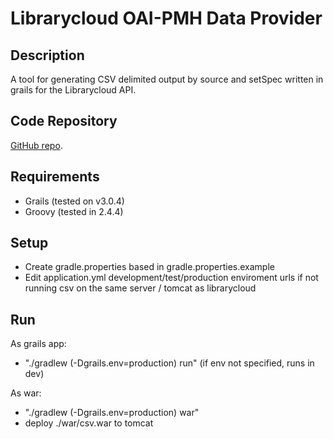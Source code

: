 Librarycloud OAI-PMH Data Provider
============

Description
-----------

A tool for generating CSV delimited output by source and setSpec written in grails for the Librarycloud API.


Code Repository
---------------

[GitHub repo](https://github.com/harvard-library/librarycloud_csv).

Requirements
------------

* Grails (tested on v3.0.4)
* Groovy (tested in 2.4.4)

Setup
-----

* Create gradle.properties based in gradle.properties.example
* Edit application.yml development/test/production enviroment urls if not running csv on the same server / tomcat as librarycloud

Run
-----

As grails app:
* "./gradlew (-Dgrails.env=production) run" (if env not specified, runs in dev)

As war:
* "./gradlew (-Dgrails.env=production) war"
* deploy ./war/csv.war to tomcat
